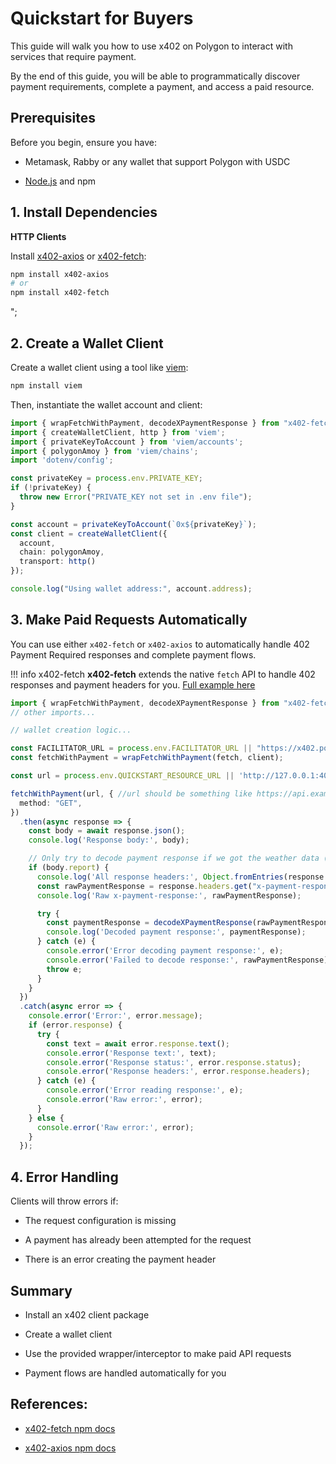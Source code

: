 # Quickstart for Buyers

This guide will walk you how to use x402 on Polygon 
to interact with services that require payment.

By the end of this guide, you will be able to programmatically discover
payment requirements, complete a payment, and access a paid resource.

## Prerequisites
Before you begin, ensure you have:

* Metamask, Rabby or any wallet that support Polygon with USDC

* [Node.js](https://nodejs.org/en) and npm

## 1. Install Dependencies

**HTTP Clients**

Install [x402-axios](https://www.npmjs.com/package/x402-axios) or [x402-fetch](https://www.npmjs.com/package/x402-fetch):

```bash
npm install x402-axios
# or
npm install x402-fetch
```
";

## 2. Create a Wallet Client

Create a wallet client using a tool like [viem](https://viem.sh/):


```bash
npm install viem
```

Then, instantiate the wallet account and client:

```typescript
import { wrapFetchWithPayment, decodeXPaymentResponse } from "x402-fetch";
import { createWalletClient, http } from 'viem';
import { privateKeyToAccount } from 'viem/accounts';
import { polygonAmoy } from 'viem/chains';
import 'dotenv/config';

const privateKey = process.env.PRIVATE_KEY;
if (!privateKey) {
  throw new Error("PRIVATE_KEY not set in .env file");
}

const account = privateKeyToAccount(`0x${privateKey}`);
const client = createWalletClient({
  account,
  chain: polygonAmoy,
  transport: http()
});

console.log("Using wallet address:", account.address);
```

## 3. Make Paid Requests Automatically

You can use either `x402-fetch` or `x402-axios` to automatically handle 402 Payment Required responses and complete payment flows.

!!! info x402-fetch
    **x402-fetch** extends the native `fetch` API to handle 402 responses and payment headers for you. [Full example here](https://github.com/AkshatGada/x402_Polygon/tree/feature/facilitator-amoy/demo/quickstart-local)

```typescript
import { wrapFetchWithPayment, decodeXPaymentResponse } from "x402-fetch";
// other imports...

// wallet creation logic...

const FACILITATOR_URL = process.env.FACILITATOR_URL || "https://x402.polygon.technology"
const fetchWithPayment = wrapFetchWithPayment(fetch, client);

const url = process.env.QUICKSTART_RESOURCE_URL || 'http://127.0.0.1:4021/weather';

fetchWithPayment(url, { //url should be something like https://api.example.com/paid-endpoint
  method: "GET",
})
  .then(async response => {
    const body = await response.json();
    console.log('Response body:', body);

    // Only try to decode payment response if we got the weather data (not the 402 response)
    if (body.report) {
      console.log('All response headers:', Object.fromEntries(response.headers.entries()));
      const rawPaymentResponse = response.headers.get("x-payment-response");
      console.log('Raw x-payment-response:', rawPaymentResponse);

      try {
        const paymentResponse = decodeXPaymentResponse(rawPaymentResponse);
        console.log('Decoded payment response:', paymentResponse);
      } catch (e) {
        console.error('Error decoding payment response:', e);
        console.error('Failed to decode response:', rawPaymentResponse);
        throw e;
      }
    }
  })
  .catch(async error => {
    console.error('Error:', error.message);
    if (error.response) {
      try {
        const text = await error.response.text();
        console.error('Response text:', text);
        console.error('Response status:', error.response.status);
        console.error('Response headers:', error.response.headers);
      } catch (e) {
        console.error('Error reading response:', e);
        console.error('Raw error:', error);
      }
    } else {
      console.error('Raw error:', error);
    }
  }); 
```

## 4. Error Handling
Clients will throw errors if:

* The request configuration is missing

* A payment has already been attempted for the request

* There is an error creating the payment header

## Summary
* Install an x402 client package

* Create a wallet client

* Use the provided wrapper/interceptor to make paid API requests

* Payment flows are handled automatically for you

## References:

* [x402-fetch npm docs](https://www.npmjs.com/package/x402-fetch)

* [x402-axios npm docs](https://www.npmjs.com/package/x402-axios)